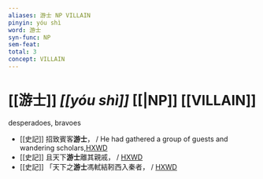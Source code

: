 ```yaml
---
aliases: 游士 NP VILLAIN
pinyin: yóu shì
word: 游士
syn-func: NP
sem-feat: 
total: 3
concept: VILLAIN 
---
```

# [[游士]] *[[yóu shì]]*  [[|NP]] [[VILLAIN]]
desperadoes, bravoes
 - [[史記]] 招致賓客**游士**， / He had gathered a group of guests and wandering scholars,[HXWD](https://hxwd.org/textview.html?location=KR2a0001_tls_006-259a.29)
 - [[史記]] 且天下**游士**離其親戚， / [HXWD](https://hxwd.org/textview.html?location=KR2a0001_tls_055-15a.70)
 - [[史記]] 「天下之**游士**馮軾結靷西入秦者， / [HXWD](https://hxwd.org/textview.html?location=KR2a0001_tls_075-17a.15)